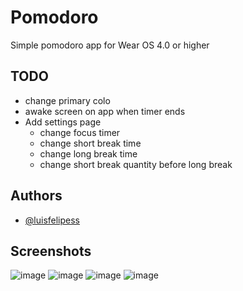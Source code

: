 
# Pomodoro

Simple pomodoro app for Wear OS 4.0 or higher

## TODO

- change primary colo
- awake screen on app when timer ends
- Add settings page
  - change focus timer
  - change short break time
  - change long break time
  - change short break quantity before long break



## Authors

- [@luisfelipess](https://www.github.com/luisfelipess)


## Screenshots
![image](https://github.com/user-attachments/assets/82868f82-2d85-43ef-8ee3-0f83bf2ff375)
![image](https://github.com/user-attachments/assets/9e265a61-ee36-4b8a-bdfc-707abf68158b)
![image](https://github.com/user-attachments/assets/b9b9bc52-ce07-491f-92eb-8502d76a5bef)
![image](https://github.com/user-attachments/assets/d972507f-2785-4cff-887f-d05d0ba33e72)

